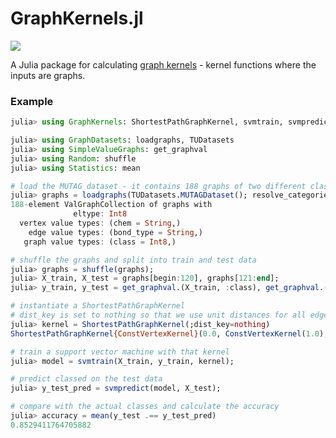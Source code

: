 # GraphKernels.jl

![](https://img.shields.io/badge/lifecycle-experimental-orange.svg)

A Julia package for calculating [graph kernels](https://en.wikipedia.org/wiki/Graph_kernel) -
kernel functions where the inputs are graphs.

### Example

```julia
julia> using GraphKernels: ShortestPathGraphKernel, svmtrain, svmpredict

julia> using GraphDatasets: loadgraphs, TUDatasets
julia> using SimpleValueGraphs: get_graphval
julia> using Random: shuffle
julia> using Statistics: mean

# load the MUTAG dataset - it contains 188 graphs of two different classes
julia> graphs = loadgraphs(TUDatasets.MUTAGDataset(); resolve_categories=true)
188-element ValGraphCollection of graphs with
              eltype: Int8
  vertex value types: (chem = String,)
    edge value types: (bond_type = String,)
   graph value types: (class = Int8,)

# shuffle the graphs and split into train and test data
julia> graphs = shuffle(graphs);
julia> X_train, X_test = graphs[begin:120], graphs[121:end];
julia> y_train, y_test = get_graphval.(X_train, :class), get_graphval.(X_test, :class);

# instantiate a ShortestPathGraphKernel
# dist_key is set to nothing so that we use unit distances for all edges
julia> kernel = ShortestPathGraphKernel(;dist_key=nothing)
ShortestPathGraphKernel{ConstVertexKernel}(0.0, ConstVertexKernel(1.0), nothing)

# train a support vector machine with that kernel
julia> model = svmtrain(X_train, y_train, kernel);

# predict classed on the test data
julia> y_test_pred = svmpredict(model, X_test);

# compare with the actual classes and calculate the accuracy
julia> accuracy = mean(y_test .== y_test_pred)
0.8529411764705882
```
